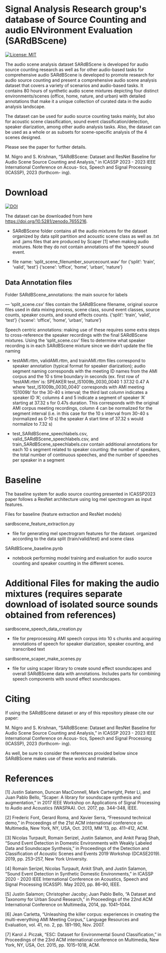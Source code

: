 # Signal Analysis Research group's database of Source Counting and audio ENvironment Evaluation (SARdBScene) 

[![License: MIT](https://img.shields.io/badge/License-MIT-yellow.svg)](https://opensource.org/licenses/MIT)

The audio scene analysis dataset SARdBScene is developed for audio source counting research as well as for other audio-based tasks for comprehensive audio SARdBScene is developed to promote research for audio source counting and present a comprehensive audio scene analysis dataset that covers a variety of scenarios and audio-based tasks. It contains 80 hours of synthetic audio scene mixtures depicting four distinct environments/scenes (office, home, nature, and urban) with detailed annotations that make it a unique collection of curated data in the audio analysis landscape.

The dataset can be used for audio source counting tasks mainly, but also for acoustic scene classification, sound event classification/detection, speaker diarization, among other audio analysis tasks. Also, the dataset can be used as a whole or as subsets for scene-specific analysis of the 4 scenes designed.

Please see the paper for further details.

M. Nigro and S. Krishnan, “SARdBScene: Dataset and ResNet
Baseline for Audio Scene Source Counting and Analysis,” in
ICASSP 2023 - 2023 IEEE International Conference on Acous-
tics, Speech and Signal Processing (ICASSP), 2023 (forthcom-
ing).

# Download

[![DOI](https://zenodo.org/badge/DOI/10.5281/zenodo.7655216.svg)](https://doi.org/10.5281/zenodo.7655216)

The dataset can be downloaded from here https://doi.org/10.5281/zenodo.7655216.

* SARdBScene folder contains all the audio mixtures for the dataset organized by data split partition and acoustic scene class as well as .txt and .jams files that are produced by Scaper [1] when making audio mixtures. Note they do not contain annotations of the ‘speech’ sound event.

* file name: ‘split_scene_filenumber_sourcecount.wav’ for {‘split’: ’train’, ‘valid’, ’test’}	{‘scene’: ‘office’, ‘home’, ‘urban’, ‘nature’}


## Data Annotation files
Folder SARdBScene_annotations: the main source for labels


— ‘split_scene.csv’ files contain the SARdBScene filename, original source files used in data mixing process, scene class, sound event classes, source counts, speaker counts, and sound effects counts. {‘split’: ’train’, ‘valid’, ’test’}	{‘scene’: ‘office’, ‘home’, ‘urban’, ‘nature’}

Speech centric annotations: making use of these requires some extra steps to cross-reference the speaker recordings with the final SARdBScene mixtures. Using the ‘split_scene.csv’ files to determine what speaker recording is in each SARdBScene mixture since we didn’t update the file naming 

- testAMI.rttm, validAMI.rttm, and trainAMI.rttm files correspond to speaker annotation (typical format for speaker diarization); audio segment naming corresponds with the meeting ID names from the AMI corpus and the 10 s time boundary in seconds (ex. first row of ‘testAMI.rttm’ is:
SPEAKER test_IS1009b_0030_0040 1 37.32 0.47 <NA> <NA> A <NA> <NA>
where ‘test_IS1009b_0030_0040’ corresponds with AMI meeting ‘IS1009b’ for the 30-40 s interval; the third last column indicates a speaker ID ‘A’; columns 4 and 5 indicate a segment of speaker ‘A’ starting at 37.32 s for 0.47s duration. This corresponds with the original AMI corpus meeting recordings, column 4 can be normalized for the segment interval (i.e. in this case for the 10 s interval from 30-40 s (normalized as 0-10 s) the speaker A start time of 37.32 s would normalize to 7.32 s)

- test_SARdBScene_speechlabels.csv, valid_SARdBScene_speechlabels.csv, and train_SARdBScene_speechlabels.csv contain additional annotations for each 10 s segment related to speaker counting: the number of speakers, the total number of continuous speeches, and the number of speeches per speaker in a segment


# Baseline
The baseline system for audio source counting presented in ICASSP2023 paper follows a ResNet architecture using log mel spectrogram as input features.

Files for baseline (feature extraction and ResNet models)
 
sardbscene_feature_extraction.py
- file for generating mel spectrogram features for the dataset. organized according to the data split (train/valid/test) and scene class

SARdBScene_baseline.pynb
- notebook performing model training and evaluation for audio source counting and speaker counting in the different scenes.


# Additional Files for making the audio mixtures (requires separate download of isolated source sounds obtained from references)

sardbscene_speech_data_creation.py
* file for preprocessing AMI speech corpus into 10 s chunks and acquiring annotations of speech for speaker diarization, speaker counting, and transcribed text

sardbscene_scaper_make_scenes.py
* file for using scaper library to create sound effect soundscapes and overall SARdBScene data with annotations. Includes parts for combining speech components with sound effect soundscapes.



# Citing
If using the SARdBScene dataset or any of this repository please cite our paper:

M. Nigro and S. Krishnan, “SARdBScene: Dataset and ResNet
Baseline for Audio Scene Source Counting and Analysis,” in
ICASSP 2023 - 2023 IEEE International Conference on Acous-
tics, Speech and Signal Processing (ICASSP), 2023 (forthcom-
ing).

As well, be sure to consider the references provided below since SARdBScene makes use of these works and materials.

# References

[1] Justin Salamon, Duncan MacConnell, Mark Cartwright, Peter Li, and Juan Pablo Bello, “Scaper: A library for soundscape synthesis and augmentation,” in 2017 IEEE Workshop on Applications of Signal Processing to Audio and Acoustics (WASPAA). Oct. 2017, pp. 344–348, IEEE.

[2] Frederic Font, Gerard Roma, and Xavier Serra, “Freesound technical demo,” in Proceedings of the 21st ACM international conference on Multimedia, New York, NY, USA, Oct. 2013, MM ’13, pp. 411–412, ACM.

[3] Nicolas Turpault, Romain Serizel, Justin Salamon, and Ankit Parag Shah, “Sound Event Detection in Domestic Environments with Weakly Labeled Data and Soundscape Synthesis,” in Proceedings of the Detection and Classification of Acoustic Scenes and Events 2019 Workshop (DCASE2019). 2019, pp. 253–257, New York University.

[4] Romain Serizel, Nicolas Turpault, Ankit Shah, and Justin Salamon, “Sound Event Detection in Synthetic Domestic Environments,” in ICASSP 2020 - 2020 IEEE International Conference on Acoustics, Speech and Signal Processing (ICASSP). May 2020, pp. 86–90, IEEE.

[5] Justin Salamon; Christopher Jacoby; Juan Pablo Bello, “A Dataset and Taxonomy for Urban Sound Research,” in Proceedings of the 22nd ACM International Conference on Multimedia, 2014, pp. 1041–1044.

[6] Jean Carletta, “Unleashing the killer corpus: experiences in creating the multi-everything AMI Meeting Corpus,” Language Resources and Evaluation, vol. 41, no. 2, pp. 181–190, Nov. 2007.

[7] Karol J. Piczak, “ESC: Dataset for Environmental Sound Classification,” in Proceedings of the 23rd ACM international conference on Multimedia, New York, NY, USA, Oct. 2015, pp. 1015–1018, ACM.
